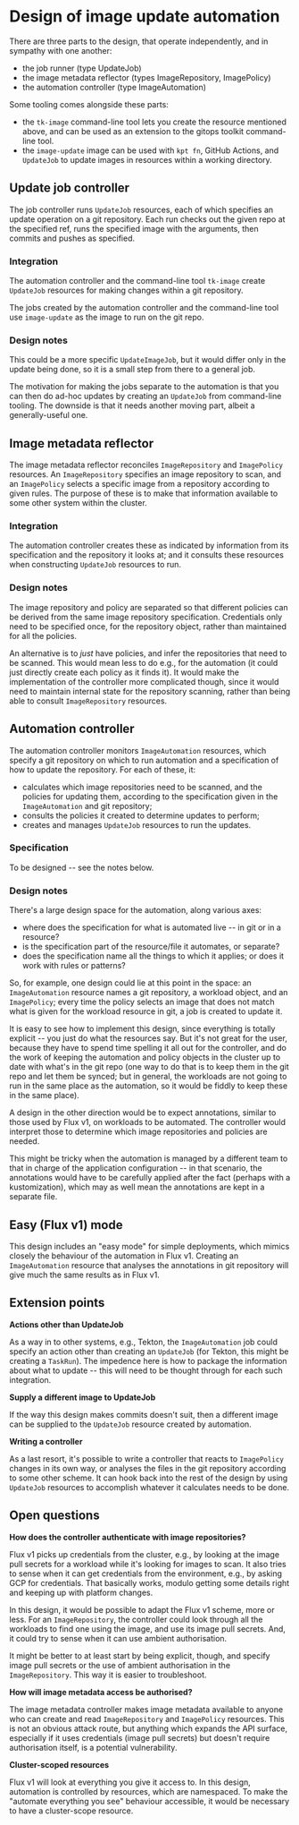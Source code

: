 # Design of image update automation

There are three parts to the design, that operate independently, and
in sympathy with one another:

 - the job runner (type UpdateJob)
 - the image metadata reflector (types ImageRepository, ImagePolicy)
 - the automation controller (type ImageAutomation)

Some tooling comes alongside these parts:

 - the `tk-image` command-line tool lets you create the resource
   mentioned above, and can be used as an extension to the gitops
   toolkit command-line tool.
 - the `image-update` image can be used with `kpt fn`, GitHub Actions,
   and `UpdateJob` to update images in resources within a working
   directory.

## Update job controller

The job controller runs `UpdateJob` resources, each of which specifies
an update operation on a git repository. Each run checks out the given
repo at the specified ref, runs the specified image with the
arguments, then commits and pushes as specified.

### Integration

The automation controller and the command-line tool `tk-image` create
`UpdateJob` resources for making changes within a git repository.

The jobs created by the automation controller and the command-line
tool use `image-update` as the image to run on the git repo.

### Design notes

This could be a more specific `UpdateImageJob`, but it would differ
only in the update being done, so it is a small step from there to a
general job.

The motivation for making the jobs separate to the automation is that
you can then do ad-hoc updates by creating an `UpdateJob` from
command-line tooling. The downside is that it needs another moving
part, albeit a generally-useful one.

## Image metadata reflector

The image metadata reflector reconciles `ImageRepository` and
`ImagePolicy` resources. An `ImageRepository` specifies an image
repository to scan, and an `ImagePolicy` selects a specific image from
a repository according to given rules. The purpose of these is to make
that information available to some other system within the cluster.

### Integration

The automation controller creates these as indicated by information
from its specification and the repository it looks at; and it consults
these resources when constructing `UpdateJob` resources to run.

### Design notes

The image repository and policy are separated so that different
policies can be derived from the same image repository specification.
Credentials only need to be specified once, for the repository object,
rather than maintained for all the policies.

An alternative is to _just_ have policies, and infer the repositories
that need to be scanned. This would mean less to do e.g., for the
automation (it could just directly create each policy as it finds
it). It would make the implementation of the controller more
complicated though, since it would need to maintain internal state for
the repository scanning, rather than being able to consult
`ImageRepository` resources.

## Automation controller

The automation controller monitors `ImageAutomation` resources, which
specify a git repository on which to run automation and a
specification of how to update the repository. For each of these, it:

 - calculates which image repositories need to be scanned, and the
   policies for updating them, according to the specification given in
   the `ImageAutomation` and git repository;
 - consults the policies it created to determine updates to perform;
 - creates and manages `UpdateJob` resources to run the updates.

### Specification

To be designed -- see the notes below.

### Design notes

There's a large design space for the automation, along various axes:

 - where does the specification for what is automated live -- in git
   or in a resource?
 - is the specification part of the resource/file it automates, or
   separate?
 - does the specification name all the things to which it applies; or
   does it work with rules or patterns?

So, for example, one design could lie at this point in the space: an
`ImageAutomation` resource names a git repository, a workload object,
and an `ImagePolicy`; every time the policy selects an image that does
not match what is given for the workload resource in git, a job is
created to update it.

It is easy to see how to implement this design, since everything is
totally explicit -- you just do what the resources say. But it's not
great for the user, because they have to spend time spelling it all
out for the controller, and do the work of keeping the automation and
policy objects in the cluster up to date with what's in the git repo
(one way to do that is to keep them in the git repo and let them be
synced; but in general, the workloads are not going to run in the same
place as the automation, so it would be fiddly to keep these in the
same place).

A design in the other direction would be to expect annotations,
similar to those used by Flux v1, on workloads to be automated. The
controller would interpret those to determine which image repositories
and policies are needed.

This might be tricky when the automation is managed by a different
team to that in charge of the application configuration -- in that
scenario, the annotations would have to be carefully applied after the
fact (perhaps with a kustomization), which may as well mean the
annotations are kept in a separate file.

## Easy (Flux v1) mode

This design includes an "easy mode" for simple deployments, which
mimics closely the behaviour of the automation in Flux v1. Creating an
`ImageAutomation` resource that analyses the annotations in git
repository will give much the same results as in Flux v1.

## Extension points

**Actions other than UpdateJob**

As a way in to other systems, e.g., Tekton, the `ImageAutomation` job
could specify an action other than creating an `UpdateJob` (for
Tekton, this might be creating a `TaskRun`). The impedence here is how
to package the information about what to update -- this will need to
be thought through for each such integration.

**Supply a different image to UpdateJob**

If the way this design makes commits doesn't suit, then a different
image can be supplied to the `UpdateJob` resource created by
automation.

**Writing a controller**

As a last resort, it's possible to write a controller that reacts to
`ImagePolicy` changes in its own way, or analyses the files in the git
repository according to some other scheme. It can hook back into the
rest of the design by using `UpdateJob` resources to accomplish
whatever it calculates needs to be done.

## Open questions

**How does the controller authenticate with image repositories?**

Flux v1 picks up credentials from the cluster, e.g., by looking at the
image pull secrets for a workload while it's looking for images to
scan. It also tries to sense when it can get credentials from the
environment, e.g., by asking GCP for credentials. That basically
works, modulo getting some details right and keeping up with platform
changes.

In this design, it would be possible to adapt the Flux v1 scheme, more
or less. For an `ImageRepository`, the controller could look through
all the workloads to find one using the image, and use its image pull
secrets. And, it could try to sense when it can use ambient
authorisation.

It might be better to at least start by being explicit, though, and
specify image pull secrets or the use of ambient authorisation in the
`ImageRepository`. This way it is easier to troubleshoot.

**How will image metadata access be authorised?**

The image metadata controller makes image metadata available to anyone
who can create and read `ImageRepository` and `ImagePolicy`
resources. This is not an obvious attack route, but anything which
expands the API surface, especially if it uses credentials (image pull
secrets) but doesn't require authorisation itself, is a potential
vulnerability.

**Cluster-scoped resources**

Flux v1 will look at everything you give it access to. In this design,
automation is controlled by resources, which are namespaced. To make
the "automate everything you see" behaviour accessible, it would be
necessary to have a cluster-scope resource.
